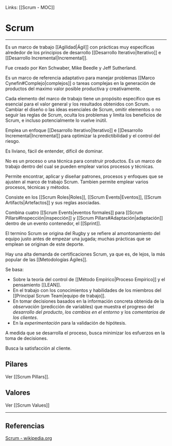 Links: [[Scrum - MOC]]

# Scrum
---

Es un marco de trabajo [[Agilidad|Ágil]] con prácticas muy específicas alrededor de los principios de desarrollo [[Desarrollo Iterativo|Iterativo]] e [[Desarrollo Incremental|Incremental]].

Fue creado por Ken Schwaber, Mike Beedle y Jeff Sutherland.

Es un marco de referencia adaptativo para manejar problemas [[Marco Cynefin#Complejo|complejos]] o tareas complejas en la generación de productos del maximo valor posible productiva y creativamente.

Cada elemento del marco de trabajo tiene un propósito específico que es esencial para el valor general y los resultados obtenidos con Scrum. Cambiar el diseño o las ideas esenciales de Scrum, omitir elementos o no seguir las reglas de Scrum, oculta los problemas y limita los beneficios de Scrum, e incluso potencialmente lo vuelve inútil.

Emplea un enfoque [[Desarrollo Iterativo|Iterativo]] e [[Desarrollo Incremental|Incremental]] para optimizar la predictibilidad y el control del riesgo.

Es liviano, fácil de entender, díficil de dominar.

No es un proceso o una técnica para construir productos. Es un marco de trabajo dentro del cual se pueden emplear varios procesos y técnicas.

Permite encontrar, aplicar y diseñar patrones, procesos y enfoques que se ajusten al marco de trabajo Scrum. Tambien permite emplear varios procesos, técnicas y métodos.

Consiste en los [[Scrum Roles|Roles]], [[Scrum Events|Eventos]], [[Scrum Artifacts|Artefactos]] y sus reglas asociadas.

Combina cuatro [[Scrum Events|eventos formales]] para [[Scrum Pillars#Inspección|inspección]] y [[Scrum Pillars#Adaptación|adaptación]] dentro de un evento contenedor, el [[Sprint]].

El termino Scrum se origina del Rugby y se refiere al amontonamiento del equipo justo antes de empezar una jugada; muchas prácticas que se emplean se originan de este deporte.

Hay una alta demanda de certificaciones Scrum, ya que es, de lejos, la más popular de las [[Metodologías Ágiles]].

Se basa:
- Sobre la teoría del control de [[Método Empírico|Proceso Empírico]] y el pensamiento [[LEAN]].
- En el trabajo con los conocimientos y habilidades de los miembros del [[Principal Scrum Team|equipo de trabajo]].
- En tomar decisiones basados en la información concreta obtenida de la *observación* (predicción de variables) que muestra el progreso del *desarrollo del producto*, *los cambios en el entorno* y los *comentarios de los clientes*.
- En la *experimentación* para la validación de hipótesis.

A medida que se desarrolla el proceso, busca minimizar los esfuerzos en la toma de decisiones.

Busca la satisfacción al cliente.

## Pilares
Ver [[Scrum Pillars]].

## Valores
Ver [[Scrum Values]]

---

## Referencias
[Scrum - wikipedia.org](https://es.wikipedia.org/wiki/Scrum_(desarrollo_de_software))